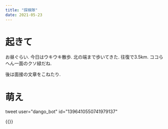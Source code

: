 ```yaml
---
title: "探検隊"
date: 2021-05-23
---
```


# 起きて
お昼ぐらい. 今日はウキウキ散歩. 北の端まで歩いてきた. 往復で3.5km. ココらへん一面のクソ緑だね.

後は面接の文章をこねたり.
# 萌え

tweet user="dango_bot" id="1396410550741979137"

{{<tweet user="dango_bot" id="1396035712944787457">}}
